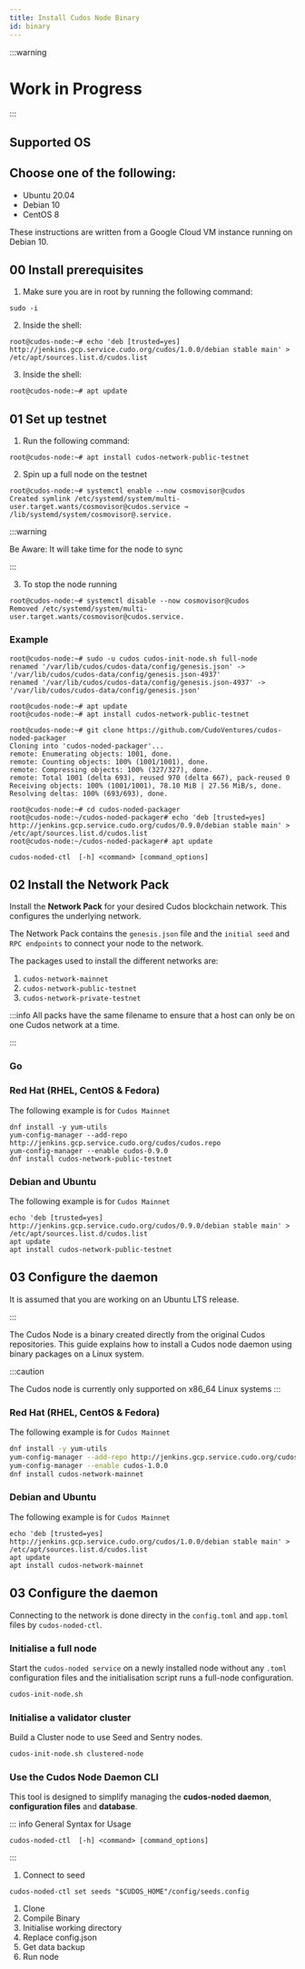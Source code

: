 ```yaml
---
title: Install Cudos Node Binary
id: binary
---
```


:::warning

# Work in Progress

:::


## Supported OS

## Choose one of the following: 

* Ubuntu 20.04
* Debian 10
* CentOS 8

These instructions are written from a Google Cloud VM instance running on Debian 10.

## 00 Install prerequisites

1. Make sure you are in root by running the following command:

```shell
sudo -i
```

2. Inside the shell:

```shell
root@cudos-node:~# echo 'deb [trusted=yes] http://jenkins.gcp.service.cudo.org/cudos/1.0.0/debian stable main' > /etc/apt/sources.list.d/cudos.list
```

3. Inside the shell:

```shell
root@cudos-node:~# apt update
```

## 01 Set up testnet

1. Run the following command:

```shell
root@cudos-node:~# apt install cudos-network-public-testnet
```

2. Spin up a full node on the testnet

```shell
root@cudos-node:~# systemctl enable --now cosmovisor@cudos
Created symlink /etc/systemd/system/multi-user.target.wants/cosmovisor@cudos.service → /lib/systemd/system/cosmovisor@.service.
```

:::warning

Be Aware: It will take time for the node to sync

:::

3. To stop the node running

```shell
root@cudos-node:~# systemctl disable --now cosmovisor@cudos
Removed /etc/systemd/system/multi-user.target.wants/cosmovisor@cudos.service.
```

### Example

```shell
root@cudos-node:~# sudo -u cudos cudos-init-node.sh full-node
renamed '/var/lib/cudos/cudos-data/config/genesis.json' -> '/var/lib/cudos/cudos-data/config/genesis.json-4937'
renamed '/var/lib/cudos/cudos-data/config/genesis.json-4937' -> '/var/lib/cudos/cudos-data/config/genesis.json'
```



```shell
root@cudos-node:~# apt update
root@cudos-node:~# apt install cudos-network-public-testnet
```

```shell
root@cudos-node:~# git clone https://github.com/CudoVentures/cudos-noded-packager
Cloning into 'cudos-noded-packager'...
remote: Enumerating objects: 1001, done.
remote: Counting objects: 100% (1001/1001), done.
remote: Compressing objects: 100% (327/327), done.
remote: Total 1001 (delta 693), reused 970 (delta 667), pack-reused 0
Receiving objects: 100% (1001/1001), 78.10 MiB | 27.56 MiB/s, done.
Resolving deltas: 100% (693/693), done.
```

```shell
root@cudos-node:~# cd cudos-noded-packager
root@cudos-node:~/cudos-noded-packager# echo 'deb [trusted=yes] http://jenkins.gcp.service.cudo.org/cudos/0.9.0/debian stable main' > /etc/apt/sources.list.d/cudos.list
root@cudos-node:~/cudos-noded-packager# apt update
```

```shell
cudos-noded-ctl  [-h] <command> [command_options]
```

## 02 Install the Network Pack 

Install the **Network Pack** for your desired Cudos blockchain network. This configures the underlying network. 

The Network Pack contains the `genesis.json` file and the `initial seed` and `RPC endpoints` to connect your node to the network. 

The packages used to install the different networks are:

1. `cudos-network-mainnet`
2. `cudos-network-public-testnet`
3. `cudos-network-private-testnet`

:::info
All packs have the same filename to ensure that a host can only be on one Cudos network at a time.

:::

### Go


### Red Hat (RHEL, CentOS & Fedora)

The following example is for `Cudos Mainnet`

```shell
dnf install -y yum-utils
yum-config-manager --add-repo http://jenkins.gcp.service.cudo.org/cudos/cudos.repo
yum-config-manager --enable cudos-0.9.0
dnf install cudos-network-public-testnet
```

### Debian and Ubuntu

The following example is for `Cudos Mainnet`

```
echo 'deb [trusted=yes] http://jenkins.gcp.service.cudo.org/cudos/0.9.0/debian stable main' > /etc/apt/sources.list.d/cudos.list
apt update
apt install cudos-network-public-testnet
```

## 03 Configure the daemon

It is assumed that you are working on an Ubuntu LTS release. 

:::

The Cudos Node is a binary created directly from the original Cudos repositories. This guide explains how to install a Cudos node daemon using binary packages on a Linux system. 

:::caution

The Cudos node is currently only supported on x86_64 Linux systems
:::






### Red Hat (RHEL, CentOS & Fedora)

The following example is for `Cudos Mainnet`

```bash
dnf install -y yum-utils
yum-config-manager --add-repo http://jenkins.gcp.service.cudo.org/cudos/cudos.repo
yum-config-manager --enable cudos-1.0.0
dnf install cudos-network-mainnet
```

### Debian and Ubuntu

The following example is for `Cudos Mainnet`

```
echo 'deb [trusted=yes] http://jenkins.gcp.service.cudo.org/cudos/1.0.0/debian stable main' > /etc/apt/sources.list.d/cudos.list
apt update
apt install cudos-network-mainnet
```

## 03 Configure the daemon

Connecting to the network is done directy in the `config.toml` and `app.toml` files by `cudos-noded-ctl`. 

### Initialise a full node

Start the `cudos-noded service` on a newly installed node without any `.toml` configuration files and the initialisation script runs a full-node configuration.

```bash
cudos-init-node.sh
```

### Initialise a validator cluster

Build a Cluster node to use Seed and Sentry nodes. 

```bash
cudos-init-node.sh clustered-node
```



### Use the Cudos Node Daemon CLI 

This tool is designed to simplify managing the **cudos-noded daemon**, **configuration files** and **database**. 

::: info General Syntax for Usage

```
cudos-noded-ctl  [-h] <command> [command_options]
```
:::

1. Connect to seed

```
cudos-noded-ctl set seeds "$CUDOS_HOME"/config/seeds.config
```



1. Clone
2. Compile Binary
3. Initialise working directory
4. Replace config.json
5. Get data backup
6. Run node